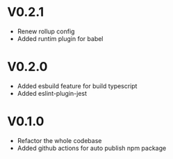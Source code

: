 # V0.2.1

- Renew rollup config
- Added runtim plugin for babel

# V0.2.0

- Added esbuild feature for build typescript
- Added eslint-plugin-jest

# V0.1.0

- Refactor the whole codebase
- Added github actions for auto publish npm package
